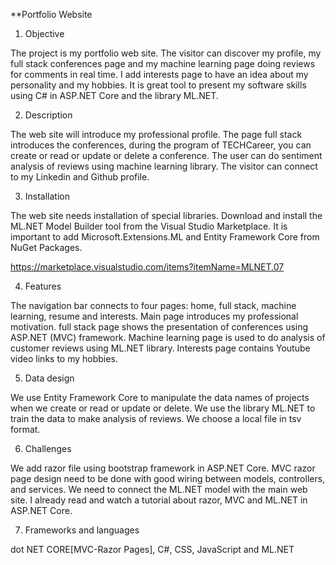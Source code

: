 **Portfolio Website

1.	Objective 

The project is my portfolio web site. The visitor can discover my profile, my full stack conferences page and my machine learning page doing reviews for comments in real time. I add interests page to have an idea about my personality and my hobbies. It is great tool to present my software skills using C# in ASP.NET Core and the library ML.NET.

2.	Description 

The web site will introduce my professional profile. The page full stack introduces the conferences, during the program of TECHCareer, you can create or read or update or delete a conference. The user can do sentiment analysis of reviews using machine learning library. The visitor can connect to my Linkedin and Github profile.

3.	Installation

The web site needs installation of special libraries. Download and install the ML.NET Model Builder tool from the Visual Studio Marketplace. It is important to add Microsoft.Extensions.ML and Entity Framework Core from NuGet Packages. 

https://marketplace.visualstudio.com/items?itemName=MLNET.07

4.	Features 

The navigation bar connects to four pages: home, full stack, machine learning, resume and interests. Main page introduces my professional motivation. full stack page shows the presentation of conferences using ASP.NET (MVC) framework. Machine learning page is used to do analysis of customer reviews using ML.NET library. Interests page contains Youtube video links to my hobbies. 

5.	Data design 

We use Entity Framework Core to manipulate the data names of projects when we create or read or update or delete. We use the library ML.NET to train the data to make analysis of reviews. We choose a local file in tsv format.

6.	Challenges

We add razor file using bootstrap framework in ASP.NET Core. MVC razor page design need to be done with good wiring between models, controllers, and services. We need to connect the ML.NET model with the main web site. I already read and watch a tutorial about razor, MVC and ML.NET in ASP.NET Core.

7.	Frameworks and languages 

dot NET CORE[MVC-Razor Pages], C#, CSS, JavaScript and ML.NET
